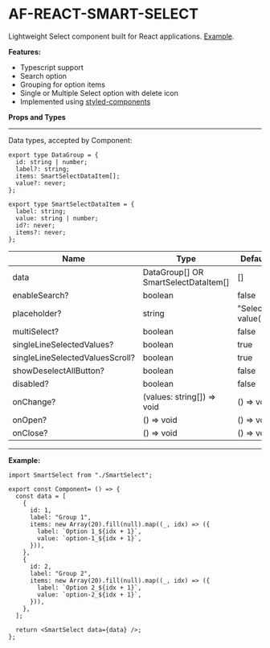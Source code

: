 # AF-REACT-SMART-SELECT

Lightweight Select component built for React applications. [Example](https://codesandbox.io/p/sandbox/af-react-smart-select-mr7wpz).


**Features:**

* Typescript support
* Search option
* Grouping for option items
* Single or Multiple Select option with delete icon
* Implemented using [styled-components](https://www.npmjs.com/package/styled-components)

**Props and Types**

---

Data types, accepted by Component:

```
export type DataGroup = {
  id: string | number;
  label?: string;
  items: SmartSelectDataItem[];
  value?: never;
};

export type SmartSelectDataItem = {
  label: string;
  value: string | number;
  id?: never;
  items?: never;
};
```


| Name                            | Type                                 | Default           |
| --------------------------------- | -------------------------------------- | ------------------- |
| data                            | DataGroup[] OR SmartSelectDataItem[] | []                |
| enableSearch?                   | boolean                              | false             |
| placeholder?                    | string                               | "Select value(s)" |
| multiSelect?                    | boolean                              | false             |
| singleLineSelectedValues?       | boolean                              | true              |
| singleLineSelectedValuesScroll? | boolean                              | true              |
| showDeselectAllButton?          | boolean                              | false             |
| disabled?                       | boolean                              | false             |
| onChange?                       | (values: string[]) => void           | () => void        |
| onOpen?                         | () => void                           | () => void        |
| onClose?                        | () => void                           | () => void        |

---

**Example:**

```
import SmartSelect from "./SmartSelect";

export const Component= () => {
  const data = [
    {
      id: 1,
      label: "Group 1",
      items: new Array(20).fill(null).map((_, idx) => ({
        label: `Option 1_${idx + 1}`,
        value: `option-1_${idx + 1}`,
      })),
    },
    {
      id: 2,
      label: "Group 2",
      items: new Array(20).fill(null).map((_, idx) => ({
        label: `Option 2_${idx + 1}`,
        value: `option-2_${idx + 1}`,
      })),
    },
  ];

  return <SmartSelect data={data} />;
};
```
